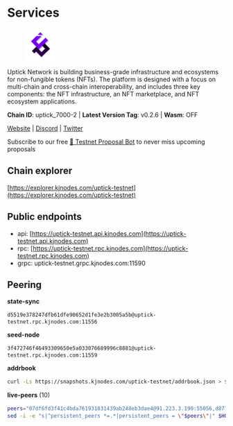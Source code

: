 # Services

<figure><img src="https://raw.githubusercontent.com/kj89/cosmos-images/main/logos/uptick.png" alt=""><figcaption></figcaption></figure>

Uptick Network is building business-grade infrastructure and  ecosystems for non-fungible tokens (NFTs). The platform is  designed with a focus on multi-chain and cross-chain interoperability,  and includes three key components: the NFT infrastructure, an NFT  marketplace, and NFT ecosystem applications.

**Chain ID**: uptick_7000-2 | **Latest Version Tag**: v0.2.6 | **Wasm**: OFF

[Website](https://uptick.network) | [Discord](https://discord.gg/UzeHS7fu5H) | [Twitter](https://twitter.com/uptickproject)



Subscribe to our free [🤖 Testnet Proposal Bot](https://t.me/kjnodes_testnet_proposal_bot) to never miss upcoming proposals


## Chain explorer
[https://explorer.kjnodes.com/uptick-testnet](https://explorer.kjnodes.com/uptick-testnet)

## Public endpoints

* api: [https://uptick-testnet.api.kjnodes.com](https://uptick-testnet.api.kjnodes.com)
* rpc: [https://uptick-testnet.rpc.kjnodes.com](https://uptick-testnet.rpc.kjnodes.com)
* grpc: uptick-testnet.grpc.kjnodes.com:11590

## Peering

**state-sync**

```text
d5519e378247dfb61dfe90652d1fe3e2b3005a5b@uptick-testnet.rpc.kjnodes.com:11556
```

**seed-node**

```text
3f472746f46493309650e5a033076689996c8881@uptick-testnet.rpc.kjnodes.com:11559
```

**addrbook**
```bash
curl -Ls https://snapshots.kjnodes.com/uptick-testnet/addrbook.json > $HOME/.uptickd/config/addrbook.json
```

**live-peers** (10)
```bash
peers="07df6fd3f41c4bda761931831439ab248eb3dae4@91.223.3.190:55056,d8777278648d8fc93800692a8b96a7f104df4f9a@194.163.135.127:26656,0afb5ce897e69eec34fb32bf87f4a2f93f79e0b3@65.109.65.210:30656,e24bde7fe207160442fe6b93ee376a739def5757@51.222.248.153:26656,86f50af23369997882ca3988eabeba998b4f07cc@65.109.92.79:10656,af5262526a0800a29a0a7194e1488a9fa62d0005@195.3.223.208:26656,7a4f1c0baa2ff31c02163fb658c4eb8d119193c7@95.214.52.173:18656,2298edffe9306e4d9370233c1d29dab567829095@144.91.78.28:26656,9b7b2fb9d1416f9feadf5a58b29de0bc150d974d@65.109.89.5:30656,d5519e378247dfb61dfe90652d1fe3e2b3005a5b@65.109.68.190:11556"
sed -i -e "s|^persistent_peers *=.*|persistent_peers = \"$peers\"|" $HOME/.uptickd/config/config.toml
```
